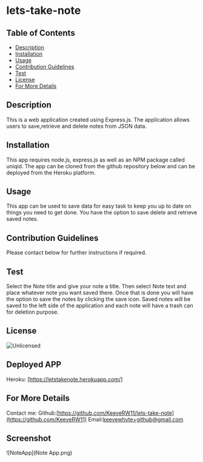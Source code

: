 
  # lets-take-note

  ## Table of Contents
  * [Description](#description)
  * [Installation](#installation)
  * [Usage](#usage)
  * [Contribution Guidelines](#contribution)
  * [Test](#test)
  * [License](#license)
  * [For More Details](#questions)
  ## Description
  This is a web application created using Express.js. The application allows users to save,retrieve and delete notes from JSON data.
  ## Installation 
  This app requires node.js, express.js as well as an NPM package called uniqid. The app can be cloned from the github repository below and can be deployed from the Heroku platform.
  ## Usage 
  This app can be used to save data for easy task to keep you up to date on things you need to get done. You have the option to save delete and retrieve saved notes.
  ## Contribution Guidelines
  Please contact below for further instructions if required.
  ## Test
  Select the Note title and give your note a title. Then select Note text and place whatever note you want saved there. Once that is done you will have the option to save the notes by clicking the save icon. Saved notes will be saved to the left side of the application and each note will have a trash can for deletion purpose.
  ## License
  ![Unlicensed](https://img.shields.io/badge/license-Unlicense-blue.svg)
  ## Deployed APP
  Heroku: [https://letstakenote.herokuapp.com/]
  ## For More Details
  Contact me:
  Github:[https://github.com/KeeveRW11/lets-take-note](https://github.com/KeeveRW11)
  Email:[keevewhyte+github@gmail.com](keevewhyte+github@gmail.com)
  ## Screenshot
  ![NoteApp](Note App.png)

